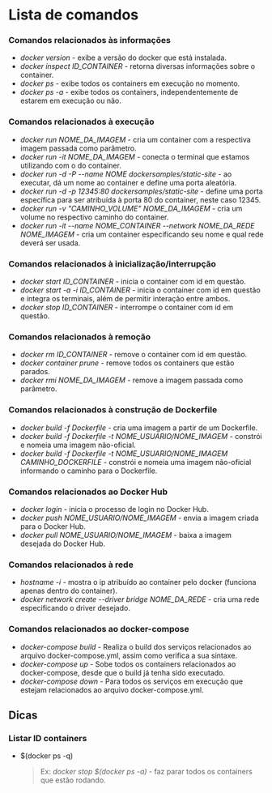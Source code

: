 # Lista de comandos
### Comandos relacionados às informações
- *docker version* - exibe a versão do docker que está instalada.
- *docker inspect ID_CONTAINER* - retorna diversas informações sobre o container.
- *docker ps* - exibe todos os containers em execução no momento.
- *docker ps -a* - exibe todos os containers, independentemente de estarem em execução ou não.
### Comandos relacionados à execução
- *docker run NOME_DA_IMAGEM* - cria um container com a respectiva imagem passada como parâmetro.
- *docker run -it NOME_DA_IMAGEM* - conecta o terminal que estamos utilizando com o do container.
- *docker run -d -P --name NOME dockersamples/static-site* - ao executar, dá um nome ao container e define uma porta aleatória.
- *docker run -d -p 12345:80 dockersamples/static-site* - define uma porta específica para ser atribuída à porta 80 do container, neste caso 12345.
- *docker run -v "CAMINHO_VOLUME" NOME_DA_IMAGEM* - cria um volume no respectivo caminho do container.
- *docker run -it --name NOME_CONTAINER --network NOME_DA_REDE NOME_IMAGEM* - cria um container especificando seu nome e qual rede deverá ser usada.

### Comandos relacionados à inicialização/interrupção
- *docker start ID_CONTAINER* - inicia o container com id em questão.
- *docker start -a -i ID_CONTAINER* - inicia o container com id em questão e integra os terminais, além de permitir interação entre ambos.
- *docker stop ID_CONTAINER* - interrompe o container com id em questão.

### Comandos relacionados à remoção
- *docker rm ID_CONTAINER* - remove o container com id em questão.
- *docker container prune* - remove todos os containers que estão parados.
- *docker rmi NOME_DA_IMAGEM* - remove a imagem passada como parâmetro.

### Comandos relacionados à construção de Dockerfile
- *docker build -f Dockerfile* - cria uma imagem a partir de um Dockerfile.
- *docker build -f Dockerfile -t NOME_USUARIO/NOME_IMAGEM* - constrói e nomeia uma imagem não-oficial.
- *docker build -f Dockerfile -t NOME_USUARIO/NOME_IMAGEM CAMINHO_DOCKERFILE* - constrói e nomeia uma imagem não-oficial informando o caminho para o Dockerfile.

### Comandos relacionados ao Docker Hub
- *docker login* - inicia o processo de login no Docker Hub.
- *docker push NOME_USUARIO/NOME_IMAGEM* - envia a imagem criada para o Docker Hub.
- *docker pull NOME_USUARIO/NOME_IMAGEM* - baixa a imagem desejada do Docker Hub.

### Comandos relacionados à rede
- *hostname -i* - mostra o ip atribuído ao container pelo docker (funciona apenas dentro do container).
- *docker network create --driver bridge NOME_DA_REDE* - cria uma rede especificando o driver desejado.

### Comandos relacionados ao docker-compose
- *docker-compose build* - Realiza o build dos serviços relacionados ao arquivo docker-compose.yml, assim como verifica a sua sintaxe.
- *docker-compose up* - Sobe todos os containers relacionados ao docker-compose, desde que o build já tenha sido executado.
- *docker-compose down* - Para todos os serviços em execução que estejam relacionados ao arquivo docker-compose.yml.

## Dicas
### Listar ID containers
- $(docker ps -q)
	>  Ex: *docker stop $(docker ps -a)* - faz parar todos os containers que estão rodando.